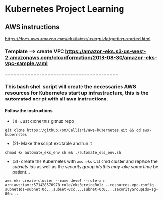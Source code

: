 # Kubernetes Project Learning


## AWS instructions
https://docs.aws.amazon.com/eks/latest/userguide/getting-started.html


### Template ==> create VPC https://amazon-eks.s3-us-west-2.amazonaws.com/cloudformation/2018-08-30/amazon-eks-vpc-sample.yaml

========================================
### This bash shell script will create the necessaries AWS resources for Kubernetes start up infrastructure, this is the automated script with all aws instructions.
#### Follow the instructions

* (1)- Just clone this github repo

```
git clone https://github.com/Calliari/aws-kubernetes.git && cd aws-kubernetes
```
* (2)- Make the script excitable  and run it

```
chmod +x automate_eks_env.sh && ./automate_eks_env.sh
```

* (3)- create the Kubernetes with `aws eks` CLI cmd cluster and replace the *subnets ids* as well as the *security group ids*
*this may take some time* be patient...

```
aws eks create-cluster --name devel --role-arn arn:aws:iam::571428570978:role/eksServiceRole --resources-vpc-config subnetIds=subnet-0c..,subnet-0cc...,subnet-0c0...,securityGroupIds=sg-00a...
```
